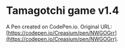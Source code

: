 # Tamagotchi game v1.4

A Pen created on CodePen.io. Original URL: [https://codepen.io/Creasium/pen/NWGOGrr](https://codepen.io/Creasium/pen/NWGOGrr).

